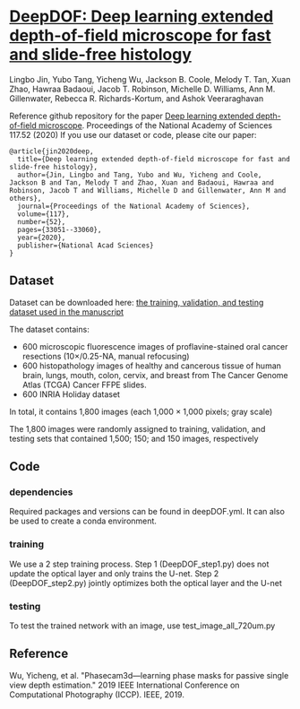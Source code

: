 # [DeepDOF: Deep learning extended depth-of-field microscope for fast and slide-free histology](https://www.pnas.org/content/117/52/33051)
Lingbo Jin,  Yubo Tang, Yicheng Wu,  Jackson B. Coole, Melody T. Tan, Xuan Zhao, Hawraa Badaoui, Jacob T. Robinson, Michelle D. Williams, Ann M. Gillenwater, Rebecca R. Richards-Kortum, and Ashok Veeraraghavan

Reference github repository for the paper [Deep learning extended depth-of-field microscope](https://www.pnas.org/content/117/52/33051). Proceedings of the National Academy of Sciences 117.52 (2020) If you use our dataset or code, please cite our paper:

	@article{jin2020deep,
  	  title={Deep learning extended depth-of-field microscope for fast and slide-free histology},
  	  author={Jin, Lingbo and Tang, Yubo and Wu, Yicheng and Coole, Jackson B and Tan, Melody T and Zhao, Xuan and Badaoui, Hawraa and Robinson, Jacob T and Williams, Michelle D and Gillenwater, Ann M and others},
  	  journal={Proceedings of the National Academy of Sciences},
  	  volume={117},
  	  number={52},
  	  pages={33051--33060},
  	  year={2020},
  	  publisher={National Acad Sciences}
	}

## Dataset

Dataset can be downloaded here: [the training, validation, and testing dataset used in the manuscript](https://zenodo.org/record/3922596)

The dataset contains:
- 600 microscopic fluorescence images of proflavine-stained oral cancer resections (10×/0.25-NA, manual refocusing)
- 600 histopathology images of healthy and cancerous tissue of human brain, lungs, mouth, colon, cervix, and breast from The Cancer Genome Atlas (TCGA) Cancer FFPE slides. 
- 600 INRIA Holiday dataset

In total, it contains 1,800 images (each 1,000 × 1,000 pixels; gray scale)

The 1,800 images were randomly assigned to training, validation, and testing sets that contained 1,500; 150; and 150 images, respectively


## Code

### dependencies
Required packages and versions can be found in deepDOF.yml. It can also be used to create a conda environment.


### training
We use a 2 step training process. Step 1 (DeepDOF_step1.py) does not update the optical layer and only trains the U-net. Step 2 (DeepDOF_step2.py) jointly optimizes both the optical layer and the U-net

### testing
To test the trained network with an image, use test_image_all_720um.py


## Reference

Wu, Yicheng, et al. "Phasecam3d—learning phase masks for passive single view depth estimation." 2019 IEEE International Conference on Computational Photography (ICCP). IEEE, 2019.


